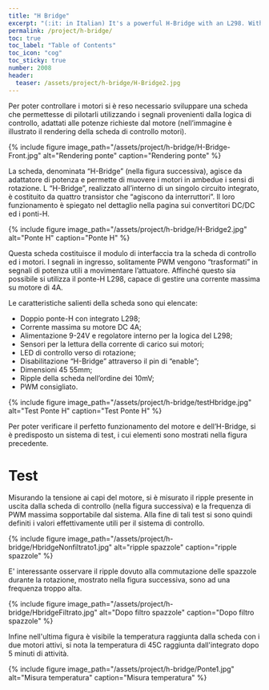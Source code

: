 ```yaml
---
title: "H Bridge"
excerpt: "(:it: in Italian) It's a powerful H-Bridge with an L298. With this simple board the robot Ottobot and Explorer can control their DC motors. It was built in 2008 and with different tests to check the performance in robotics field."
permalink: /project/h-bridge/
toc: true
toc_label: "Table of Contents"
toc_icon: "cog"
toc_sticky: true
number: 2008
header:
  teaser: /assets/project/h-bridge/H-Bridge2.jpg
---
```


Per poter controllare i motori si è reso necessario sviluppare una scheda che permettesse di pilotarli utilizzando i segnali provenienti dalla logica di controllo, adattati alle potenze richieste dal motore (nell’immagine è illustrato il rendering della scheda di controllo motori).

{% include figure image_path="/assets/project/h-bridge/H-Bridge-Front.jpg" alt="Rendering ponte" caption="Rendering ponte" %}

La scheda, denominata “H-Bridge” (nella figura successiva), agisce da adattatore di potenza e permette di muovere i motori in ambedue i sensi di rotazione. L “H-Bridge”, realizzato all’interno di un singolo circuito integrato, è costituito da quattro transistor che “agiscono da interruttori”. Il loro funzionamento è spiegato nel dettaglio nella pagina sui convertitori DC/DC ed i ponti-H.

{% include figure image_path="/assets/project/h-bridge/H-Bridge2.jpg" alt="Ponte H" caption="Ponte H" %}

Questa scheda costituisce il modulo di interfaccia tra la scheda di controllo ed i motori. I segnali in ingresso, solitamente PWM vengono “trasformati” in segnali di potenza utili a movimentare l’attuatore. Affinché questo sia possibile si utilizza il ponte-H L298, capace di gestire una corrente massima su motore di  4A.

Le caratteristiche salienti della scheda sono qui elencate:
* Doppio ponte-H con integrato L298;
* Corrente massima su motore DC 4A;
* Alimentazione 9-24V e regolatore interno per la logica del L298;
* Sensori per la lettura della corrente di carico sui motori;
* LED di controllo verso di rotazione;
* Disabilitazione “H-Bridge” attraverso il pin di “enable”;
* Dimensioni 45 55mm;
* Ripple della scheda nell’ordine dei 10mV;
* PWM consigliato.

{% include figure image_path="/assets/project/h-bridge/testHbridge.jpg" alt="Test Ponte H" caption="Test Ponte H" %}

Per poter verificare il perfetto funzionamento del motore e dell’H-Bridge, si è predisposto un sistema di test, i cui elementi sono mostrati nella figura precedente.

# Test

Misurando la tensione ai capi del motore, si è misurato il ripple presente in uscita dalla scheda di controllo (nella figura successiva) e la frequenza di PWM massima sopportabile dal sistema. Alla fine di tali test si sono quindi definiti i valori effettivamente utili per il sistema di controllo.

{% include figure image_path="/assets/project/h-bridge/HbridgeNonfiltrato1.jpg" alt="ripple spazzole" caption="ripple spazzole" %}

E' interessante osservare il ripple dovuto alla commutazione delle spazzole durante la rotazione, mostrato nella figura successiva, sono ad una frequenza troppo alta.

{% include figure image_path="/assets/project/h-bridge/HbridgeFiltrato.jpg" alt="Dopo filtro spazzole" caption="Dopo filtro spazzole" %}

Infine nell'ultima figura è visibile la temperatura raggiunta dalla scheda con i due motori attivi, si nota la temperatura di 45C raggiunta dall'integrato dopo 5 minuti di attività.

{% include figure image_path="/assets/project/h-bridge/Ponte1.jpg" alt="Misura temperatura" caption="Misura temperatura" %}